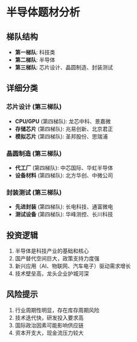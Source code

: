# 半导体题材分析

## 梯队结构
- **第一梯队**: 科技类
- **第二梯队**: 半导体
- **第三梯队**: 芯片设计、晶圆制造、封装测试

## 详细分类

### 芯片设计 (第三梯队)
- **CPU/GPU** (第四梯队): 龙芯中科、景嘉微
- **存储芯片** (第四梯队): 兆易创新、北京君正
- **模拟芯片** (第四梯队): 圣邦股份、思瑞浦

### 晶圆制造 (第三梯队)
- **代工厂** (第四梯队): 中芯国际、华虹半导体
- **设备材料** (第四梯队): 北方华创、中微公司

### 封装测试 (第三梯队)
- **先进封装** (第四梯队): 长电科技、通富微电
- **测试设备** (第四梯队): 华峰测控、长川科技

## 投资逻辑
1. 半导体是科技产业的基础和核心
2. 国产替代空间巨大，政策支持力度强
3. 新兴应用（AI、物联网、汽车电子）驱动需求增长
4. 技术壁垒高，龙头企业护城河深

## 风险提示
1. 行业周期性明显，存在库存周期风险
2. 技术迭代快，研发投入要求高
3. 国际政治因素可能影响供应链
4. 资本开支大，现金流压力较大
